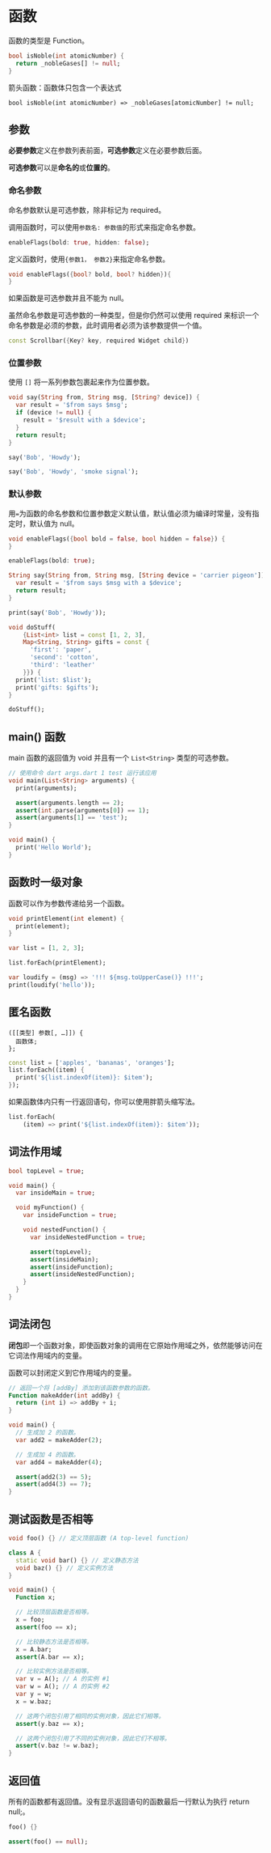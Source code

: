 # 函数

函数的类型是 Function。

```dart
bool isNoble(int atomicNumber) {
  return _nobleGases[] != null;
}
```

箭头函数：函数体只包含一个表达式

`bool isNoble(int atomicNumber) => _nobleGases[atomicNumber] != null;`

## 参数

**必要参数**定义在参数列表前面，**可选参数**定义在必要参数后面。

**可选参数**可以是**命名的**或**位置的**。

### 命名参数

命名参数默认是可选参数，除非标记为 required。

调用函数时，可以使用`参数名: 参数值`的形式来指定命名参数。

```dart
enableFlags(bold: true, hidden: false);
```

定义函数时，使用`{参数1， 参数2}`来指定命名参数。

```dart
void enableFlags({bool? bold, bool? hidden}){
}
```

如果函数是可选参数并且不能为 null。

虽然命名参数是可选参数的一种类型，但是你仍然可以使用 required 来标识一个命名参数是必须的参数，此时调用者必须为该参数提供一个值。

```dart
const Scrollbar({Key? key, required Widget child})
```

### 位置参数

使用 `[]` 将一系列参数包裹起来作为位置参数。

```dart
void say(String from, String msg, [String? device]) {
  var result = '$from says $msg';
  if (device != null) {
    result = '$result with a $device';
  }
  return result;
}

say('Bob', 'Howdy');

say('Bob', 'Howdy', 'smoke signal');
```

### 默认参数

用`=`为函数的命名参数和位置参数定义默认值，默认值必须为编译时常量，没有指定时，默认值为 null。

```dart
void enableFlags({bool bold = false, bool hidden = false}) {
}

enableFlags(bold: true);
```

```dart
String say(String from, String msg, [String device = 'carrier pigeon']) {
  var result = '$from says $msg with a $device';
  return result;
}

print(say('Bob', 'Howdy'));
```

```dart
void doStuff(
    {List<int> list = const [1, 2, 3],
    Map<String, String> gifts = const {
      'first': 'paper',
      'second': 'cotton',
      'third': 'leather'
    }}) {
  print('list: $list');
  print('gifts: $gifts');
}

doStuff();
```

## main() 函数

main 函数的返回值为 void 并且有一个 `List<String>` 类型的可选参数。

```dart
// 使用命令 dart args.dart 1 test 运行该应用
void main(List<String> arguments) {
  print(arguments);

  assert(arguments.length == 2);
  assert(int.parse(arguments[0]) == 1);
  assert(arguments[1] == 'test');
}
```

```dart
void main() {
  print('Hello World');
}
```

## 函数时一级对象

函数可以作为参数传递给另一个函数。

```dart
void printElement(int element) {
  print(element);
}

var list = [1, 2, 3];

list.forEach(printElement);
```

```dart
var loudify = (msg) => '!!! ${msg.toUpperCase()} !!!';
print(loudify('hello'));
```

## 匿名函数

```
([[类型] 参数[, …]]) {
  函数体;
};
```

```dart
const list = ['apples', 'bananas', 'oranges'];
list.forEach((item) {
  print('${list.indexOf(item)}: $item');
});
```

如果函数体内只有一行返回语句，你可以使用胖箭头缩写法。

```dart
list.forEach(
    (item) => print('${list.indexOf(item)}: $item'));
```

## 词法作用域

```dart
bool topLevel = true;

void main() {
  var insideMain = true;

  void myFunction() {
    var insideFunction = true;

    void nestedFunction() {
      var insideNestedFunction = true;

      assert(topLevel);
      assert(insideMain);
      assert(insideFunction);
      assert(insideNestedFunction);
    }
  }
}
```

## 词法闭包

**闭包**即一个函数对象，即使函数对象的调用在它原始作用域之外，依然能够访问在它词法作用域内的变量。

函数可以封闭定义到它作用域内的变量。

```dart
// 返回一个将 [addBy] 添加到该函数参数的函数。
Function makeAdder(int addBy) {
  return (int i) => addBy + i;
}

void main() {
  // 生成加 2 的函数。
  var add2 = makeAdder(2);

  // 生成加 4 的函数。
  var add4 = makeAdder(4);

  assert(add2(3) == 5);
  assert(add4(3) == 7);
}
```

## 测试函数是否相等

```dart
void foo() {} // 定义顶层函数 (A top-level function)

class A {
  static void bar() {} // 定义静态方法
  void baz() {} // 定义实例方法
}

void main() {
  Function x;

  // 比较顶层函数是否相等。
  x = foo;
  assert(foo == x);

  // 比较静态方法是否相等。
  x = A.bar;
  assert(A.bar == x);

  // 比较实例方法是否相等。
  var v = A(); // A 的实例 #1
  var w = A(); // A 的实例 #2
  var y = w;
  x = w.baz;

  // 这两个闭包引用了相同的实例对象，因此它们相等。
  assert(y.baz == x);

  // 这两个闭包引用了不同的实例对象，因此它们不相等。
  assert(v.baz != w.baz);
}
```
## 返回值

所有的函数都有返回值。没有显示返回语句的函数最后一行默认为执行 return null;。

```dart
foo() {}

assert(foo() == null);
```